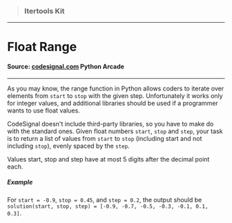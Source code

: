 > ### Itertools Kit

---

# Float Range

#### Source: [codesignal.com](https://codesignal.com/) Python Arcade

---

As you may know, the range function in Python allows coders to iterate over elements from `start` to `stop` with the given step. Unfortunately it works only for integer values, and additional libraries should be used if a programmer wants to use float values.

CodeSignal doesn't include third-party libraries, so you have to make do with the standard ones. Given float numbers `start`, `stop` and `step`, your task is to return a list of values from `start` to `stop` (including start and not including `stop`), evenly spaced by the `step`.

Values start, stop and step have at most 5 digits after the decimal point each.

##### Example

For `start = -0.9`, `stop = 0.45`, and `step = 0.2`,
the output should be
`solution(start, stop, step) = [-0.9, -0.7, -0.5, -0.3, -0.1, 0.1, 0.3]`.
